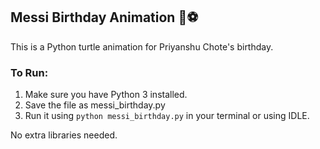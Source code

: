 ## Messi Birthday Animation 🎉⚽
This is a Python turtle animation for Priyanshu Chote's birthday.

### To Run:
1. Make sure you have Python 3 installed.
2. Save the file as messi_birthday.py
3. Run it using `python messi_birthday.py` in your terminal or using IDLE.

No extra libraries needed.
